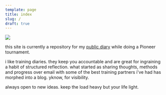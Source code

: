 ```yaml
---
template: page
title: index
slug: /
draft: true
---
```

![](/media/img_1904.jpg)

this site is currently a repository for my [public diary](pioneer) while doing a Pioneer tournament.

i like training diaries. they keep you accountable and are great for ingraining a habit of structured reflection. what started as sharing thoughts, methods and progress over email with some of the best training partners i've had has morphed into a blog. yknow, for visibility.

always open to new ideas. keep the load heavy but your life light.
